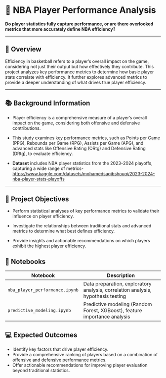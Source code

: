 # 🏀 NBA Player Performance Analysis

**Do player statistics fully capture performance, or are there overlooked metrics that more accurately define NBA efficiency?**

---

## 📌 Overview

Efficiency in basketball refers to a player’s overall impact on the game, considering not just their output but how effectively they contribute. This project analyzes key performance metrics to determine how basic player stats correlate with efficiency. It further explores advanced metrics to provide a deeper understanding of what drives true player efficiency.

---

## 📚 Background Information

- Player efficiency is a comprehensive measure of a player’s overall impact on the game, considering both offensive and defensive contributions.

- This study examines key performance metrics, such as Points per Game (PPG), Rebounds per Game (RPG), Assists per Game (APG), and advanced stats like Offensive Rating (ORtg) and Defensive Rating (DRtg), to evaluate efficiency.

- **Dataset** includes NBA player statistics from the 2023–2024 playoffs, capturing a wide range of metrics-  https://www.kaggle.com/datasets/mohamedsaqibshouqi/2023-2024-nba-player-stats-playoffs

---

## 🎯 Project Objectives

- Perform statistical analyses of key performance metrics to validate their influence on player efficiency.
  
- Investigate the relationships between traditional stats and advanced metrics to determine what best defines efficiency.
  
- Provide insights and actionable recommendations on which players exhibit the highest player efficiency.

## 📝 Notebooks

| Notebook                       | Description                                                                 |
|---------------------------------|-----------------------------------------------------------------------------|
| `nba_player_performance.ipynb`  | Data preparation, exploratory analysis, correlation analysis, hypothesis testing |
| `predictive_modeling.ipynb`     | Predictive modeling (Random Forest, XGBoost), feature importance analysis |

## 💻 Expected Outcomes
- Identify key factors that drive player efficiency.
- Provide a comprehensive ranking of players based on a combination of offensive and defensive performance metrics.
- Offer actionable recommendations for improving player evaluation beyond traditional statistics.
